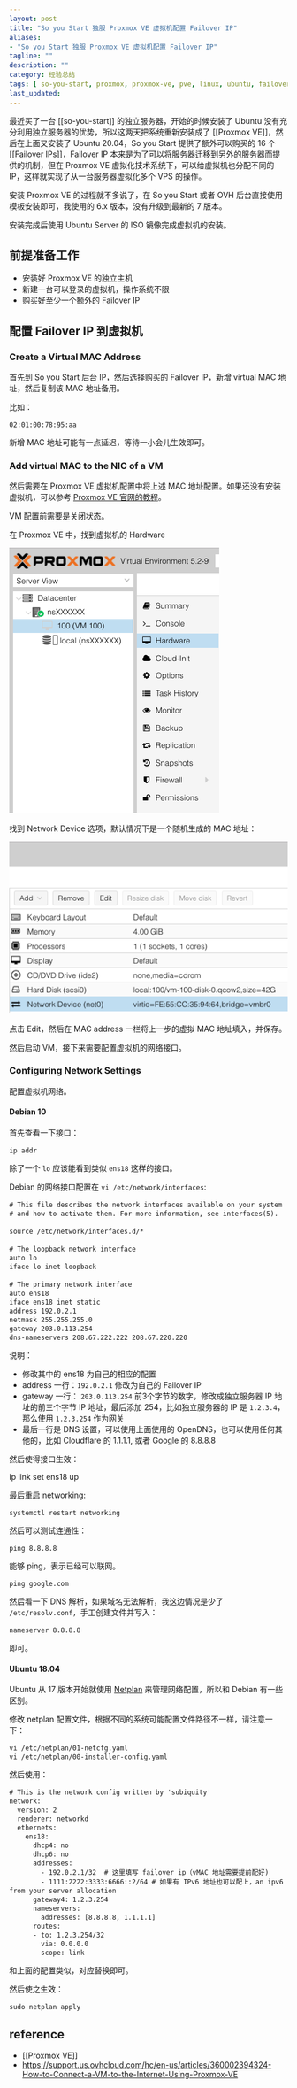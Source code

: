 ```yaml
---
layout: post
title: "So you Start 独服 Proxmox VE 虚拟机配置 Failover IP"
aliases: 
- "So you Start 独服 Proxmox VE 虚拟机配置 Failover IP"
tagline: ""
description: ""
category: 经验总结
tags: [ so-you-start, proxmox, proxmox-ve, pve, linux, ubuntu, failover-ip, network, ip ]
last_updated:
---
```


最近买了一台 [[so-you-start]] 的独立服务器，开始的时候安装了 Ubuntu 没有充分利用独立服务器的优势，所以这两天把系统重新安装成了 [[Proxmox VE]]，然后在上面又安装了 Ubuntu 20.04，So you Start 提供了额外可以购买的 16 个 [[Failover IPs]]，Failover IP 本来是为了可以将服务器迁移到另外的服务器而提供的机制，但在 Proxmox VE 虚拟化技术系统下，可以给虚拟机也分配不同的 IP，这样就实现了从一台服务器虚拟化多个 VPS 的操作。

安装 Proxmox VE 的过程就不多说了，在 So you Start 或者 OVH 后台直接使用模板安装即可，我使用的 6.x 版本，没有升级到最新的 7 版本。

安装完成后使用 Ubuntu Server 的 ISO 镜像完成虚拟机的安装。


## 前提准备工作

- 安装好 Proxmox VE 的独立主机
- 新建一台可以登录的虚拟机，操作系统不限
- 购买好至少一个额外的 Failover IP


## 配置 Failover IP 到虚拟机


### Create a Virtual MAC Address
首先到 So you Start 后台 IP，然后选择购买的 Failover IP，新增 virtual MAC 地址，然后复制该 MAC 地址备用。

比如：

    02:01:00:78:95:aa

新增 MAC 地址可能有一点延迟，等待一小会儿生效即可。

### Add virtual MAC to the NIC of a VM
然后需要在 Proxmox VE 虚拟机配置中将上述 MAC 地址配置。如果还没有安装虚拟机，可以参考 [Proxmox VE 官网的教程](https://pve.proxmox.com/wiki/Qemu/KVM_Virtual_Machines)。

VM 配置前需要是关闭状态。

在 Proxmox VE 中，找到虚拟机的 Hardware 

![](/assets/proxmox-ve-vm-hardward-20211019134831.png)

找到 Network Device 选项，默认情况下是一个随机生成的 MAC 地址：

![](/assets/proxmox-ve-vm-network-device-20211019134924.png)

点击 Edit，然后在 MAC address 一栏将上一步的虚拟 MAC 地址填入，并保存。

然后启动 VM，接下来需要配置虚拟机的网络接口。

### Configuring Network Settings
配置虚拟机网络。

#### Debian 10

首先查看一下接口：

    ip addr

除了一个 `lo` 应该能看到类似 `ens18` 这样的接口。

Debian 的网络接口配置在 `vi /etc/network/interfaces`:

```
# This file describes the network interfaces available on your system
# and how to activate them. For more information, see interfaces(5).

source /etc/network/interfaces.d/*

# The loopback network interface
auto lo
iface lo inet loopback

# The primary network interface
auto ens18
iface ens18 inet static
address 192.0.2.1
netmask 255.255.255.0
gateway 203.0.113.254
dns-nameservers 208.67.222.222 208.67.220.220
```

说明：

- 修改其中的 ens18 为自己的相应的配置
- address 一行：`192.0.2.1` 修改为自己的 Failover IP
- gateway 一行： `203.0.113.254` 前3个字节的数字，修改成独立服务器 IP 地址的前三个字节 IP 地址，最后添加 254，比如独立服务器的 IP 是 `1.2.3.4`，那么使用 `1.2.3.254` 作为网关
- 最后一行是 DNS 设置，可以使用上面使用的 OpenDNS，也可以使用任何其他的，比如 Cloudflare 的 1.1.1.1, 或者 Google 的 8.8.8.8

然后使得接口生效：

   ip link set ens18 up

最后重启 networking:

    systemctl restart networking

然后可以测试连通性：

    ping 8.8.8.8

能够 ping，表示已经可以联网。

    ping google.com

然后看一下 DNS 解析，如果域名无法解析，我这边情况是少了 `/etc/resolv.conf`，手工创建文件并写入：

    nameserver 8.8.8.8

即可。

#### Ubuntu 18.04
Ubuntu 从 17 版本开始就使用 [Netplan](https://netplan.io/) 来管理网络配置，所以和 Debian 有一些区别。

修改 netplan 配置文件，根据不同的系统可能配置文件路径不一样，请注意一下：

    vi /etc/netplan/01-netcfg.yaml
    vi /etc/netplan/00-installer-config.yaml

然后使用：

```
# This is the network config written by 'subiquity'
network:
  version: 2
  renderer: networkd
  ethernets:
    ens18:
      dhcp4: no
      dhcp6: no
      addresses:
        - 192.0.2.1/32  # 这里填写 failover ip（vMAC 地址需要提前配好)
        - 1111:2222:3333:6666::2/64 # 如果有 IPv6 地址也可以配上，an ipv6 from your server allocation
      gateway4: 1.2.3.254
      nameservers:
        addresses: [8.8.8.8, 1.1.1.1]
      routes:
      - to: 1.2.3.254/32
        via: 0.0.0.0
        scope: link
```

和上面的配置类似，对应替换即可。

然后使之生效：

    sudo netplan apply


## reference

- [[Proxmox VE]]
- <https://support.us.ovhcloud.com/hc/en-us/articles/360002394324-How-to-Connect-a-VM-to-the-Internet-Using-Proxmox-VE>